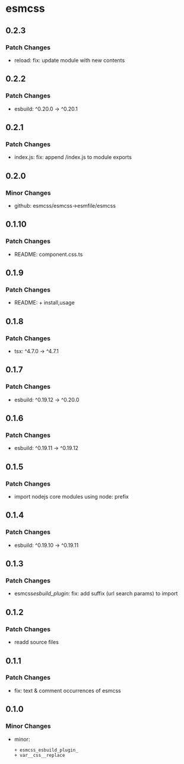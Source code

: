 # esmcss

## 0.2.3

### Patch Changes

- reload: fix: update module with new contents

## 0.2.2

### Patch Changes

- esbuild: ^0.20.0 -> ^0.20.1

## 0.2.1

### Patch Changes

- index.js: fix: append /index.js to module exports

## 0.2.0

### Minor Changes

- github: esmcss/esmcss→esmfile/esmcss

## 0.1.10

### Patch Changes

- README: component.css.ts

## 0.1.9

### Patch Changes

- README: + install,usage

## 0.1.8

### Patch Changes

- tsx: ^4.7.0 -> ^4.7.1

## 0.1.7

### Patch Changes

- esbuild: ^0.19.12 -> ^0.20.0

## 0.1.6

### Patch Changes

- esbuild: ^0.19.11 -> ^0.19.12

## 0.1.5

### Patch Changes

- import nodejs core modules using node: prefix

## 0.1.4

### Patch Changes

- esbuild: ^0.19.10 -> ^0.19.11

## 0.1.3

### Patch Changes

- esmcss*esbuild_plugin*: fix: add suffix (url search params) to import

## 0.1.2

### Patch Changes

- readd source files

## 0.1.1

### Patch Changes

- fix: text & comment occurrences of esmcss

## 0.1.0

### Minor Changes

- minor:

      + esmcss_esbuild_plugin_
      + var__css__replace

